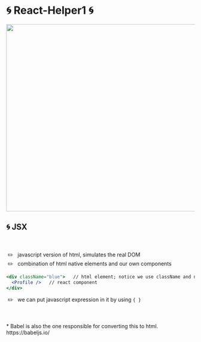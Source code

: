 # 🌀 React-Helper1 🌀

<img src="https://sunscrapers.com/blog/wp-content/uploads/2018/11/1__DOHv30w-0eI-Ysz5U47Yg.png" height=500 width=900>


<h2>🌀 JSX</h2>
<br>
<br>
&nbsp;✏️ &nbsp; javascript version of html, simulates the real DOM<br>
&nbsp;✏️ &nbsp; combination of html native elements and our own components<br>

```jsx
<div className="blue">   // html element; notice we use className and not class; class is reserved in js
  <Profile />   // react component
</div>
```

&nbsp;✏️ &nbsp; we can put javascript expression in it by using `{ }` <br><br>


<br>
* Babel is also the one responsible for converting this to html. https://babeljs.io/

